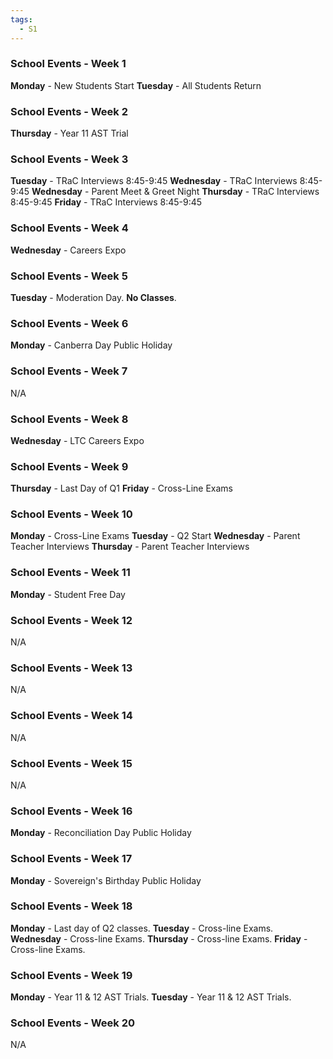 ```yaml
---
tags:
  - S1
---
```

### School Events - Week 1
**Monday** - New Students Start
**Tuesday** - All Students Return

### School Events - Week 2

**Thursday** - Year 11 AST Trial

### School Events - Week 3

**Tuesday** - TRaC Interviews 8:45-9:45
**Wednesday** - TRaC Interviews 8:45-9:45
**Wednesday** - Parent Meet & Greet Night
**Thursday** - TRaC Interviews 8:45-9:45
**Friday** - TRaC Interviews 8:45-9:45

### School Events - Week 4

**Wednesday** - Careers Expo

### School Events - Week 5

**Tuesday** - Moderation Day. **No Classes**.

### School Events - Week 6

**Monday** - Canberra Day Public Holiday

### School Events - Week 7

N/A

### School Events - Week 8

**Wednesday** - LTC Careers Expo

### School Events - Week 9
**Thursday** - Last Day of Q1
**Friday** - Cross-Line Exams

### School Events - Week 10

**Monday** - Cross-Line Exams
**Tuesday** - Q2 Start
**Wednesday** - Parent Teacher Interviews
**Thursday** - Parent Teacher Interviews


### School Events - Week 11

**Monday** - Student Free Day

### School Events - Week 12

N/A

### School Events - Week 13

N/A

### School Events - Week 14

N/A

### School Events - Week 15

N/A

### School Events - Week 16

**Monday** - Reconciliation Day Public Holiday

### School Events - Week 17

**Monday** - Sovereign's Birthday Public Holiday

### School Events - Week 18

**Monday** - Last day of Q2 classes.
**Tuesday** - Cross-line Exams.
**Wednesday** - Cross-line Exams.
**Thursday** - Cross-line Exams.
**Friday** - Cross-line Exams.

### School Events - Week 19

**Monday** - Year 11 & 12 AST Trials.
**Tuesday** - Year 11 & 12 AST Trials.

### School Events - Week 20

N/A
